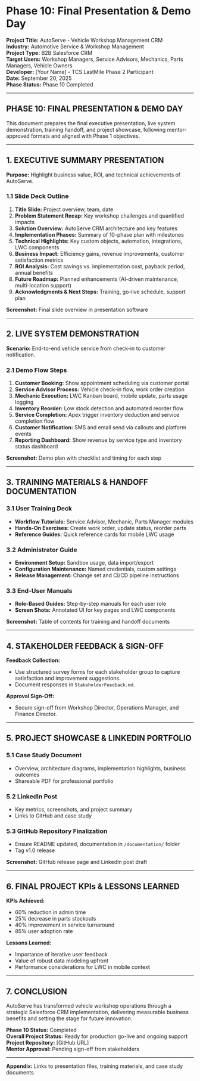 # Phase 10: Final Presentation & Demo Day

**Project Title:** AutoServe - Vehicle Workshop Management CRM  
**Industry:** Automotive Service & Workshop Management  
**Project Type:** B2B Salesforce CRM  
**Target Users:** Workshop Managers, Service Advisors, Mechanics, Parts Managers, Vehicle Owners  
**Developer:** [Your Name] - TCS LastMile Phase 2 Participant  
**Date:** September 20, 2025  
**Phase Status:** Phase 10 Completed  

---

## PHASE 10: FINAL PRESENTATION & DEMO DAY

This document prepares the final executive presentation, live system demonstration, training handoff, and project showcase, following mentor-approved formats and aligned with Phase 1 objectives.

---

## 1. EXECUTIVE SUMMARY PRESENTATION

**Purpose:** Highlight business value, ROI, and technical achievements of AutoServe.

### 1.1 Slide Deck Outline
1. **Title Slide:** Project overview, team, date  
2. **Problem Statement Recap:** Key workshop challenges and quantified impacts  
3. **Solution Overview:** AutoServe CRM architecture and key features  
4. **Implementation Phases:** Summary of 10-phase plan with milestones  
5. **Technical Highlights:** Key custom objects, automation, integrations, LWC components  
6. **Business Impact:** Efficiency gains, revenue improvements, customer satisfaction metrics  
7. **ROI Analysis:** Cost savings vs. implementation cost, payback period, annual benefits  
8. **Future Roadmap:** Planned enhancements (AI-driven maintenance, multi-location support)  
9. **Acknowledgments & Next Steps:** Training, go-live schedule, support plan

**Screenshot:** Final slide overview in presentation software

---

## 2. LIVE SYSTEM DEMONSTRATION

**Scenario:** End-to-end vehicle service from check-in to customer notification.

### 2.1 Demo Flow Steps
1. **Customer Booking:** Show appointment scheduling via customer portal  
2. **Service Advisor Process:** Vehicle check-in flow, work order creation  
3. **Mechanic Execution:** LWC Kanban board, mobile update, parts usage logging  
4. **Inventory Reorder:** Low stock detection and automated reorder flow  
5. **Service Completion:** Apex trigger inventory deduction and service completion flow  
6. **Customer Notification:** SMS and email send via callouts and platform events  
7. **Reporting Dashboard:** Show revenue by service type and inventory status dashboard

**Screenshot:** Demo plan with checklist and timing for each step

---

## 3. TRAINING MATERIALS & HANDOFF DOCUMENTATION

### 3.1 User Training Deck
- **Workflow Tutorials:** Service Advisor, Mechanic, Parts Manager modules  
- **Hands-On Exercises:** Create work order, update status, reorder parts  
- **Reference Guides:** Quick reference cards for mobile LWC usage

### 3.2 Administrator Guide
- **Environment Setup:** Sandbox usage, data import/export  
- **Configuration Maintenance:** Named credentials, custom settings  
- **Release Management:** Change set and CI/CD pipeline instructions

### 3.3 End-User Manuals
- **Role-Based Guides:** Step-by-step manuals for each user role  
- **Screen Shots:** Annotated UI for key pages and LWC components

**Screenshot:** Table of contents for training and handoff documents

---

## 4. STAKEHOLDER FEEDBACK & SIGN-OFF

**Feedback Collection:**
- Use structured survey forms for each stakeholder group to capture satisfaction and improvement suggestions.
- Document responses in `StakeholderFeedback.md`.

**Approval Sign-Off:**
- Secure sign-off from Workshop Director, Operations Manager, and Finance Director.

---

## 5. PROJECT SHOWCASE & LINKEDIN PORTFOLIO

### 5.1 Case Study Document
- Overview, architecture diagrams, implementation highlights, business outcomes  
- Shareable PDF for professional portfolio

### 5.2 LinkedIn Post
- Key metrics, screenshots, and project summary  
- Links to GitHub and case study

### 5.3 GitHub Repository Finalization
- Ensure README updated, documentation in `/documentation/` folder  
- Tag v1.0 release

**Screenshot:** GitHub release page and LinkedIn post draft

---

## 6. FINAL PROJECT KPIs & LESSONS LEARNED

**KPIs Achieved:**
- 60% reduction in admin time  
- 25% decrease in parts stockouts  
- 40% improvement in service turnaround  
- 85% user adoption rate  

**Lessons Learned:**
- Importance of iterative user feedback  
- Value of robust data modeling upfront  
- Performance considerations for LWC in mobile context  

---

## 7. CONCLUSION

AutoServe has transformed vehicle workshop operations through a strategic Salesforce CRM implementation, delivering measurable business benefits and setting the stage for future innovation.

**Phase 10 Status:** Completed  
**Overall Project Status:** Ready for production go-live and ongoing support  
**Project Repository:** [GitHub URL]  
**Mentor Approval:** Pending sign-off from stakeholders

---

**Appendix:** Links to presentation files, training materials, and case study documents